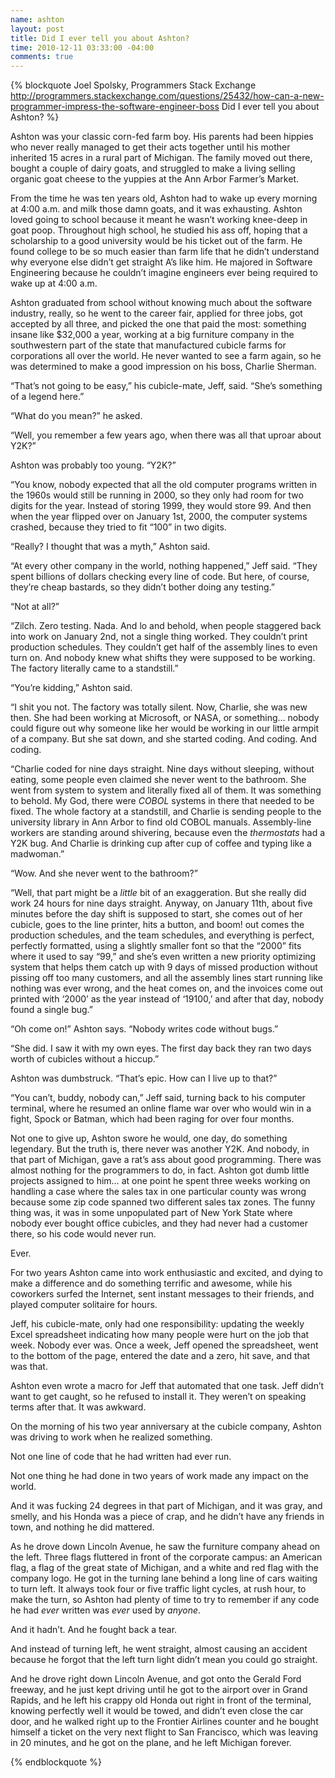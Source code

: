 ```yaml
--- 
name: ashton
layout: post
title: Did I ever tell you about Ashton?
time: 2010-12-11 03:33:00 -04:00
comments: true
---
```


{% blockquote Joel Spolsky, Programmers Stack Exchange http://programmers.stackexchange.com/questions/25432/how-can-a-new-programmer-impress-the-software-engineer-boss Did I ever tell you about Ashton? %}

Ashton was your classic corn-fed farm boy. His parents had been hippies who never really managed to get their acts together until his mother inherited 15 acres in a rural part of Michigan. The family moved out there, bought a couple of dairy goats, and struggled to make a living selling organic goat cheese to the yuppies at the Ann Arbor Farmer&rsquo;s Market.

From the time he was ten years old, Ashton had to wake up every morning at 4:00 a.m. and milk those damn goats, and it was exhausting. Ashton loved going to school because it meant he wasn&rsquo;t working knee-deep in goat poop. Throughout high school, he studied his ass off, hoping that a scholarship to a good university would be his ticket out of the farm. He found college to be so much easier than farm life that he didn&rsquo;t understand why everyone else didn&rsquo;t get straight A&rsquo;s like him. He majored in Software Engineering because he couldn&rsquo;t imagine engineers ever being required to wake up at 4:00 a.m.

Ashton graduated from school without knowing much about the software industry, really, so he went to the career fair, applied for three jobs, got accepted by all three, and picked the one that paid the most: something insane like $32,000 a year, working at a big furniture company in the southwestern part of the state that manufactured cubicle farms for corporations all over the world. He never wanted to see a farm again, so he was determined to make a good impression on his boss, Charlie Sherman.

&ldquo;That&rsquo;s not going to be easy,&rdquo; his cubicle-mate, Jeff, said. &ldquo;She&rsquo;s something of a legend here.&rdquo;

&ldquo;What do you mean?&rdquo; he asked.

&ldquo;Well, you remember a few years ago, when there was all that uproar about Y2K?&rdquo;

Ashton was probably too young. &ldquo;Y2K?&rdquo;

&ldquo;You know, nobody expected that all the old computer programs written in the 1960s would still be running in 2000, so they only had room for two digits for the year. Instead of storing 1999, they would store 99. And then when the year flipped over on January 1st, 2000, the computer systems crashed, because they tried to fit &ldquo;100&rdquo; in two digits.

&ldquo;Really? I thought that was a myth,&rdquo; Ashton said.

&ldquo;At every other company in the world, nothing happened,&rdquo; Jeff said. &ldquo;They spent billions of dollars checking every line of code. But here, of course, they&rsquo;re cheap bastards, so they didn&rsquo;t bother doing any testing.&rdquo;

&ldquo;Not at all?&rdquo;

&ldquo;Zilch. Zero testing. Nada. And lo and behold, when people staggered back into work on January 2nd, not a single thing worked. They couldn&rsquo;t print production schedules. They couldn&rsquo;t get half of the assembly lines to even turn on. And nobody knew what shifts they were supposed to be working. The factory literally came to a standstill.&rdquo;

&ldquo;You&rsquo;re kidding,&rdquo; Ashton said.

&ldquo;I shit you not. The factory was totally silent. Now, Charlie, she was new then. She had been working at Microsoft, or NASA, or something&#8230; nobody could figure out why someone like her would be working in our little armpit of a company. But she sat down, and she started coding. And coding. And coding.

&ldquo;Charlie coded for nine days straight. Nine days without sleeping, without eating, some people even claimed she never went to the bathroom. She went from system to system and literally fixed all of them. It was something to behold. My God, there were&nbsp;<em>COBOL</em>&nbsp;systems in there that needed to be fixed. The whole factory at a standstill, and Charlie is sending people to the university library in Ann Arbor to find old COBOL manuals. Assembly-line workers are standing around shivering, because even the&nbsp;<em>thermostats</em>&nbsp;had a Y2K bug. And Charlie is drinking cup after cup of coffee and typing like a madwoman.&rdquo;

&ldquo;Wow. And she never went to the bathroom?&rdquo;

&ldquo;Well, that part might be a&nbsp;<em>little</em>&nbsp;bit of an exaggeration. But she really did work 24 hours for nine days straight. Anyway, on January 11th, about five minutes before the day shift is supposed to start, she comes out of her cubicle, goes to the line printer, hits a button, and boom! out comes the production schedules, and the team schedules, and everything is perfect, perfectly formatted, using a slightly smaller font so that the &ldquo;2000&rdquo; fits where it used to say &ldquo;99,&rdquo; and she&rsquo;s even written a new priority optimizing system that helps them catch up with 9 days of missed production without pissing off too many customers, and all the assembly lines start running like nothing was ever wrong, and the heat comes on, and the invoices come out printed with &lsquo;2000&rsquo; as the year instead of &lsquo;19100,&rsquo; and after that day, nobody found a single bug.&rdquo;

&ldquo;Oh come on!&rdquo; Ashton says. &ldquo;Nobody writes code without bugs.&rdquo;

&ldquo;She did. I saw it with my own eyes. The first day back they ran two days worth of cubicles without a hiccup.&rdquo;

Ashton was dumbstruck. &ldquo;That&rsquo;s epic. How can I live up to that?&rdquo;

&ldquo;You can&rsquo;t, buddy, nobody can,&rdquo; Jeff said, turning back to his computer terminal, where he resumed an online flame war over who would win in a fight, Spock or Batman, which had been raging for over four months.

Not one to give up, Ashton swore he would, one day, do something legendary. But the truth is, there never was another Y2K. And nobody, in that part of Michigan, gave a rat&rsquo;s ass about good programming. There was almost nothing for the programmers to do, in fact. Ashton got dumb little projects assigned to him&#8230; at one point he spent three weeks working on handling a case where the sales tax in one particular county was wrong because some zip code spanned two different sales tax zones. The funny thing was, it was in some unpopulated part of New York State where nobody ever bought office cubicles, and they had never had a customer there, so his code would never run.

Ever.

For two years Ashton came into work enthusiastic and excited, and dying to make a difference and do something terrific and awesome, while his coworkers surfed the Internet, sent instant messages to their friends, and played computer solitaire for hours.

Jeff, his cubicle-mate, only had one responsibility: updating the weekly Excel spreadsheet indicating how many people were hurt on the job that week. Nobody ever was. Once a week, Jeff opened the spreadsheet, went to the bottom of the page, entered the date and a zero, hit save, and that was that.

Ashton even wrote a macro for Jeff that automated that one task. Jeff didn&rsquo;t want to get caught, so he refused to install it. They weren&rsquo;t on speaking terms after that. It was awkward.

On the morning of his two year anniversary at the cubicle company, Ashton was driving to work when he realized something.

Not one line of code that he had written had ever run.

Not one thing he had done in two years of work made any impact on the world.

And it was fucking 24 degrees in that part of Michigan, and it was gray, and smelly, and his Honda was a piece of crap, and he didn&rsquo;t have any friends in town, and nothing he did mattered.

As he drove down Lincoln Avenue, he saw the furniture company ahead on the left. Three flags fluttered in front of the corporate campus: an American flag, a flag of the great state of Michigan, and a white and red flag with the company logo. He got in the turning lane behind a long line of cars waiting to turn left. It always took four or five traffic light cycles, at rush hour, to make the turn, so Ashton had plenty of time to try to remember if any code he had&nbsp;<em>ever</em>&nbsp;written was&nbsp;<em>ever</em>&nbsp;used by&nbsp;<em>anyone</em>.

And it hadn&rsquo;t. And he fought back a tear.

And instead of turning left, he went straight, almost causing an accident because he forgot that the left turn light didn&rsquo;t mean you could go straight.

And he drove right down Lincoln Avenue, and got onto the Gerald Ford freeway, and he just kept driving until he got to the airport over in Grand Rapids, and he left his crappy old Honda out right in front of the terminal, knowing perfectly well it would be towed, and didn&rsquo;t even close the car door, and he walked right up to the Frontier Airlines counter and he bought himself a ticket on the very next flight to San Francisco, which was leaving in 20 minutes, and he got on the plane, and he left Michigan forever.

{% endblockquote %}
